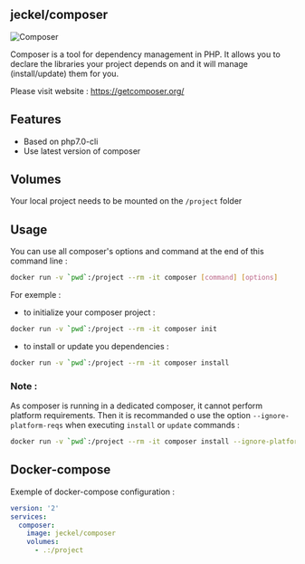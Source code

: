 ## jeckel/composer

![Composer](https://getcomposer.org/img/logo-composer-transparent5.png)

Composer is a tool for dependency management in PHP. It allows you to declare the libraries your project depends on and it will manage (install/update) them for you.
 
Please visit website : https://getcomposer.org/

## Features

* Based on php7.0-cli
* Use latest version of composer

## Volumes
Your local project needs to be mounted on the `/project` folder

## Usage

You can use all composer's options and command at the end of this command line :

```bash
docker run -v `pwd`:/project --rm -it composer [command] [options]
```


For exemple :
* to initialize your composer project :
```bash
docker run -v `pwd`:/project --rm -it composer init
```
* to install or update you dependencies :

```bash
docker run -v `pwd`:/project --rm -it composer install
```

### Note :
As composer is running in a dedicated composer, it cannot perform platform requirements. Then it is recommanded o use the option `--ignore-platform-reqs` when executing `install` or `update` commands :

```bash
docker run -v `pwd`:/project --rm -it composer install --ignore-platform-reqs
```

## Docker-compose

Exemple of docker-compose configuration :

```yaml
version: '2'
services:
  composer:
    image: jeckel/composer
    volumes:
      - .:/project
```